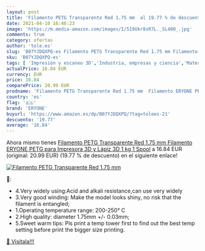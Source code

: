 ```yaml
---
layout: post
title: 'Filamento PETG Transparente Red 1.75 mm  al 19.77 % de descuento'
date: 2021-04-10 16:46:23
image: 'https://m.media-amazon.com/images/I/519Ukr8sR7L._SL400_.jpg'
comments: true
category: ofertas
author: 'tole.es'
slug: 'B07YJDQXPQ-es Filamento PETG Transparente Red 1.75 mm Filamento ERYONE...'
sku: 'B07YJDQXPQ-es'
tags: [ 'Impresión y escaneo 3D','Industria, empresas y ciencia','Materiales de impresión 3D de filamento','Materiales de impresora 3D','eryone','lápiz', ]
actualPrice: 16.84 EUR
currency: EUR
price: 16.84
comparePrice: 20.99 EUR
prodname: 'Filamento PETG Transparente Red 1.75 mm  Filamento ERYONE PETG para Impresora 3D y Lápiz 3D  1 kg  1 Spool'
country: 'es'
flag: '🇪🇸'
brand: 'ERYONE'
buyurl: 'https://www.amazon.es/dp/B07YJDQXPQ/?tag=tolees-21'
descuento: '19.77'
average: '16.84'
---
```


Ahora mismo tienes [Filamento PETG Transparente Red 1.75 mm  Filamento ERYONE PETG para Impresora 3D y Lápiz 3D  1 kg  1 Spool](https://www.amazon.es/dp/B07YJDQXPQ/?tag=tolees-21) a 16.84 EUR (original: 20.99 EUR) (19.77 %  de descuento) en el siguiente enlace!

[![Filamento PETG Transparente Red 1.75 mm ](https://m.media-amazon.com/images/I/519Ukr8sR7L._SL400_.jpg)](https://www.amazon.es/dp/B07YJDQXPQ/?tag=tolees-21)

🔎:

- 4.Very widely using:Acid and alkali resistance,can use very widely
- 3.Very good winding: Make the model looks shiny, no risk that the filament is entangled;
- 1.Operating temperature range: 200-250° C
- 2.High quality: diameter 1.75mm +/- 0.03mm;
- 5.Sweet warm tips: Pls print a temp tower first to find out the best temp setting before print the bigger size printing.

[🛒 Visítala!!!](https://www.amazon.es/dp/B07YJDQXPQ/?tag=tolees-21)
